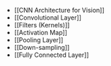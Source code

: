 - [[CNN Architecture for Vision]]
- [[Convolutional Layer]]
- [[Filters (Kernels)]]
- [[Activation Map]]
- [[Pooling Layer]]
- [[Down-sampling]]
- [[Fully Connected Layer]]